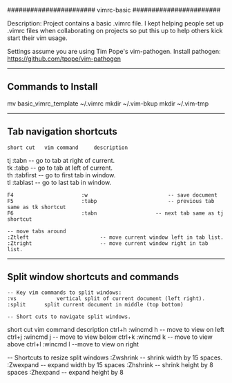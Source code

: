 #######################
 vimrc-basic
#######################

Description: Project contains a basic .vimrc file.
I kept helping people set up .vimrc files when collaborating
on projects so put this up to help others kick start their vim usage.  

Settings assume you are using Tim Pope's vim-pathogen. 
Install pathogen: https://github.com/tpope/vim-pathogen

-----------------------------------
Commands to Install 
-----------------------------------
mv basic_vimrc_template ~/.vimrc
mkdir ~/.vim-bkup
mkdir ~/.vim-tmp


-----------------------------------
Tab navigation shortcuts
-----------------------------------
	short cut 	vim command		description

  tj            :tabn 					-- go to tab at right of current.  
  tk 						:tabp 					-- go to tab at left of current.  
	th  					:tabfirst				-- go to first tab in window.  
	tl  					:tablast				-- go to last tab in window.  
	
	F4						:w							-- save document  
	F5						:tabp						-- previous tab same as tk shortcut  
	F6						:tabn 					-- next tab same as tj shortcut	  

	-- move tabs around  
	:Ztleft                       -- move current window left in tab list.   
	:Ztright                      -- move current window right in tab list.   


-----------------------------------
Split window shortcuts and commands
-----------------------------------
	-- Key vim commands to split windows:
	:vs				vertical split of current document (left right).
	:split		split current document in middle (top bottom)

	-- Short cuts to navigate split windows.
  short cut  vim command    description
	ctrl+h   		:wincmd h     -- move to view on left
	ctrl+j      :wincmd j     -- move to view below
	ctrl+k      :wincmd k     -- move to view above
	ctrl+l      :wincmd l     --move to view on right 

  -- Shortcuts to resize split windows
	:Zwshrink									-- shrink width by 15 spaces.
	:Zwexpand 								-- expand width by 15 spaces
	:Zhshrink                 -- shrink height by 8 spaces
	:Zhexpand 								-- expand height by 8




